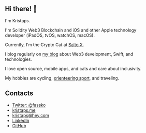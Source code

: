 ## Hi there! 👋

I'm Kristaps.

I'm Solidity Web3 Blockchain and iOS and other Apple technology developer (iPadOS, tvOS, watchOS, macOS).

Currently, I'm the Crypto Cat at [Salto X](https://www.saltox.co/).

I blog regularly on [my blog](https://kristaps.me/blog/) about Web3 development, Swift, and technologies.

I love open source, mobile apps, and cats and care about inclusivity.

My hobbies are cycling, [orienteering sport](https://en.wikipedia.org/wiki/Orienteering), and traveling.

## Contacts

- [Twitter: @fassko](https://twitter.com/fassko)
- [kristaps.me](https://kristaps.me/)
- [kristaps@hey.com](mailto:kristaps@hey.com)
- [LinkedIn](https://www.linkedin.com/in/kristapsgrinbergs/)
- [GitHub](https://github.com/fassko)
